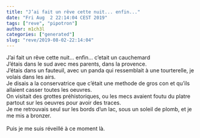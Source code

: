 ```yaml
---
title: "J’ai fait un rêve cette nuit... enfin..."
date: "Fri Aug  2 22:14:04 CEST 2019"
tags: ["reve", "pipotron"]
author: m1ch3l
categories: ["generated"]
slug: "reve/2019-08-02-22:14:04"
---
```


J’ai fait un rêve cette nuit... enfin... c’etait un cauchemard<br>
J’étais dans le sud avec mes parents, dans la provence.<br>
J’étais dans un fauteuil, avec un panda qui ressemblait à une tourterelle, je volais dans les airs.<br>
Je disais a la conservatrice que c’était une methode de gros con et qu’ils allaient casser toutes les oeuvres.<br>
On visitait des grottes préhistoriques, ou les mecs avaient foutu du platre partout sur les oeuvres pour avoir des traces.<br>
Je me retrouvais seul sur les bords d’un lac, sous un soleil de plomb, et je me mis a bronzer.<br>
<br>
Puis je me suis réveillé à ce moment là.<br>
<br>
